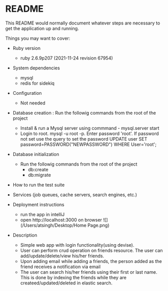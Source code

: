 # README

This README would normally document whatever steps are necessary to get the
application up and running.

Things you may want to cover:

* Ruby version
   - ruby 2.6.9p207 (2021-11-24 revision 67954)
* System dependencies
   - mysql
   - redis for sidekiq
   
* Configuration
   - Not needed
* Database creation : Run the followig commands from the root of the project
   - Install & run a Mysql server using commmand - mysql.server start
   - Login to root. mysql -u root -p. Enter password 'root'. If password not set use the query to set the password
     UPDATE user SET password=PASSWORD("NEWPASSWORD") WHERE User='root';

* Database initialization
  - Run the followig commands from the root of the project
    - db:create
    - db:migrate

* How to run the test suite

* Services (job queues, cache servers, search engines, etc.)

* Deployment instructions
   - run the app in intelliJ 
   - open http://localhost:3000 on browser
  ![](/Users/atsingh/Desktop/Home Page.png)
  
* Description
   - Simple web app with login functionality(using devise).
   - User can perform crud operation on friends resource. The user can add/update/delete/view his/her friends.
   - Upon adding email while adding a friends, the person added as the friend receives a notification via email
   - The user can search his/her friends using their first or last name. This is done by indexing the friends while they are createed/updated/deleted in elastic search. 
  
